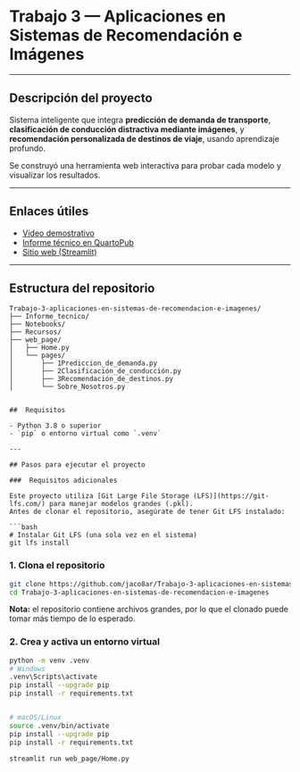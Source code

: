 # Trabajo 3 — Aplicaciones en Sistemas de Recomendación e Imágenes

---

##  Descripción del proyecto

Sistema inteligente que integra **predicción de demanda de transporte**, **clasificación de conducción distractiva mediante imágenes**, y **recomendación personalizada de destinos de viaje**, usando aprendizaje profundo.  

Se construyó una herramienta web interactiva para probar cada modelo y visualizar los resultados.

---

## Enlaces útiles

- [Video demostrativo](https://drive.google.com/file/d/1bsGW4kEb97XDH3IvKGYpgdKuUPilWsaL/view?usp=drive_link
)  
- [Informe técnico en QuartoPub](https://jochoara.quarto.pub/trabajo-3/)  
- [Sitio web (Streamlit)](https://trabajo-3-aplicaciones-en-sistemas-de-recomendacion-e-imagenes.streamlit.app/)


---

##  Estructura del repositorio

```plaintext
Trabajo-3-aplicaciones-en-sistemas-de-recomendacion-e-imagenes/
├── Informe_tecnico/             
├── Notebooks/          
├── Recursos/           
├── web_page/           
│   ├── Home.py
│   └── pages/
│       ├── 1Prediccion_de_demanda.py
│       ├── 2Clasificación_de_conducción.py
│       ├── 3Recomendación_de_destinos.py
│       └── Sobre_Nosotros.py


##  Requisitos

- Python 3.8 o superior
- `pip` o entorno virtual como `.venv`

---

## Pasos para ejecutar el proyecto

###  Requisitos adicionales

Este proyecto utiliza [Git Large File Storage (LFS)](https://git-lfs.com/) para manejar modelos grandes (.pkl).  
Antes de clonar el repositorio, asegúrate de tener Git LFS instalado:

```bash
# Instalar Git LFS (una sola vez en el sistema)
git lfs install
```

### 1. Clona el repositorio

```bash
git clone https://github.com/jaco8ar/Trabajo-3-aplicaciones-en-sistemas-de-recomendacion-e-imagenes
cd Trabajo-3-aplicaciones-en-sistemas-de-recomendacion-e-imagenes
```

**Nota:** el repositorio contiene archivos grandes, por lo que el clonado puede tomar más tiempo de lo esperado.

### 2. Crea y activa un entorno virtual

```bash
python -m venv .venv
# Windows
.venv\Scripts\activate
pip install --upgrade pip
pip install -r requirements.txt


# macOS/Linux
source .venv/bin/activate
pip install --upgrade pip
pip install -r requirements.txt
```

```bash
streamlit run web_page/Home.py
```
